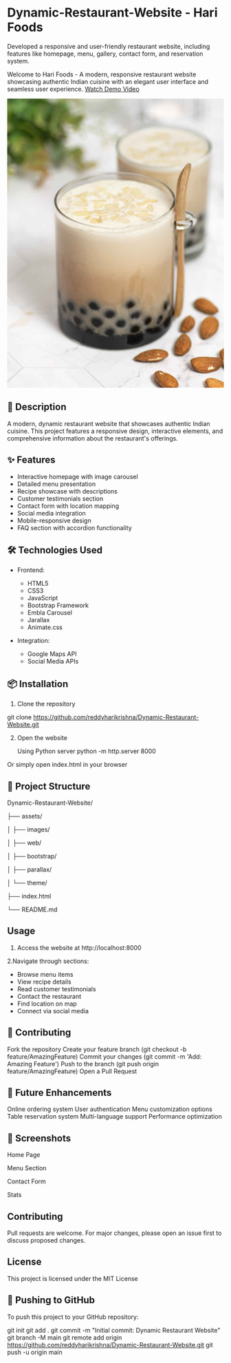 # Dynamic-Restaurant-Website - Hari Foods
Developed a responsive and user-friendly restaurant website, including features like homepage,  menu, gallery, contact form, and reservation system.

Welcome to Hari Foods - A modern, responsive restaurant website showcasing authentic Indian cuisine with an elegant user interface and seamless user experience.
[Watch Demo Video](add-your-demo-video-url)

![Project Image](assets/images/15.jpg)

## 🌟 Description

A modern, dynamic restaurant website that showcases authentic Indian cuisine. This project features a responsive design, interactive elements, and comprehensive information about the restaurant's offerings.

 ## ✨ Features

- Interactive homepage with image carousel
- Detailed menu presentation
- Recipe showcase with descriptions
- Customer testimonials section
- Contact form with location mapping
- Social media integration
- Mobile-responsive design
- FAQ section with accordion functionality

 ## 🛠 Technologies Used

- Frontend:
  - HTML5
  - CSS3
  - JavaScript
  - Bootstrap Framework
  - Embla Carousel
  - Jarallax
  - Animate.css

- Integration:
  - Google Maps API
  - Social Media APIs

## 📦 Installation

1. Clone the repository

git clone https://github.com/reddyharikrishna/Dynamic-Restaurant-Website.git

2. Open the website

   Using Python server
python -m http.server 8000

Or simply open index.html in your browser

## 📁 Project Structure


Dynamic-Restaurant-Website/

├── assets/

│   ├── images/

│   ├── web/

│   ├── bootstrap/

│   ├── parallax/

│   └── theme/

├── index.html

└── README.md

## Usage
1. Access the website at http://localhost:8000

2.Navigate through sections:
   - Browse menu items
   - View recipe details
   - Read customer testimonials
   - Contact the restaurant
   - Find location on map
   - Connect via social media

## 🤝 Contributing
Fork the repository
Create your feature branch (git checkout -b feature/AmazingFeature)
Commit your changes (git commit -m 'Add: Amazing Feature')
Push to the branch (git push origin feature/AmazingFeature)
Open a Pull Request

## 🎯 Future Enhancements
Online ordering system
User authentication
Menu customization options
Table reservation system
Multi-language support
Performance optimization


## 📸 Screenshots

Home Page

Menu Section

Contact Form

Stats


## Contributing
Pull requests are welcome. For major changes, please open an issue first to discuss proposed changes.

## License
This project is licensed under the MIT License





## 🚀 Pushing to GitHub

To push this project to your GitHub repository:


git init
git add .
git commit -m "Initial commit: Dynamic Restaurant Website"
git branch -M main
git remote add origin https://github.com/reddyharikrishna/Dynamic-Restaurant-Website.git
git push -u origin main


